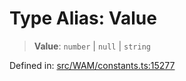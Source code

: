 # Type Alias: Value

> **Value**: `number` \| `null` \| `string`

Defined in: [src/WAM/constants.ts:15277](https://github.com/Fokusdotid/bail/blob/8a30cf93a8ac726f06d1ad6578695812a8253e53/src/WAM/constants.ts#L15277)
